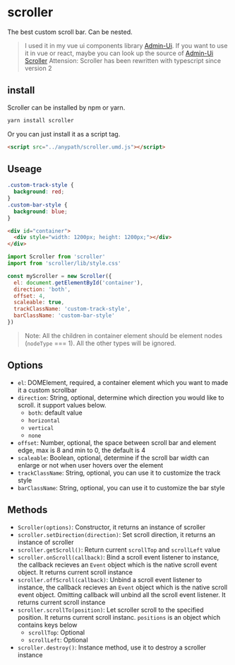 # scroller
The best custom scroll bar. Can be nested.

> I used it in my vue ui components library [Admin-Ui](http://www.admin-ui.com). If you want to use it in vue or react, maybe you can look up the source of [Admin-Ui Scroller](https://github.com/BboyAwey/admin-ui/blob/master/src/admin-ui/src/components/scroller/src/scroller.vue)
> Attension: Scroller has been rewritten with typescript since version 2

## install
Scroller can be installed by npm or yarn.

```bash
yarn install scroller
```

Or you can just install it as a script tag.

```html
<script src="../anypath/scroller.umd.js"></script>
```

## Useage
```css
.custom-track-style {
  background: red;
}
.custom-bar-style {
  background: blue;
}
```

```html
<div id="container">
  <div style="width: 1200px; height: 1200px;"></div>
</div>
```

```js
import Scroller from 'scroller'
import from 'scroller/lib/style.css'

const myScroller = new Scroller({
  el: document.getElementById('container'),
  direction: 'both',
  offset: 4,
  scaleable: true,
  trackClassName: 'custom-track-style',
  barClassName: 'custom-bar-style'
})
```

> Note: All the children in container element should be element nodes (`nodeType` === 1). All the other types will be ignored.

## Options

* `el`: DOMElement, required, a container element which you want to made it a custom scrollbar
* `direction`: String, optional, determine which direction you would like to scroll. it support values below.
  * `both`: default value
  * `horizontal`
  * `vertical`
  * `none`
* `offset`: Number, optional, the space between scroll bar and element edge, max is 8 and min to 0, the default is 4
* `scaleable`: Boolean, optional, determine if the scroll bar width can enlarge or not when user hovers over the element
* `trackClassName`: String, optional, you can use it to customize the track style
* `barClassName`: String, optional, you can use it to customize the bar style

## Methods

* `Scroller(options)`: Constructor, it returns an instance of scroller
* `scroller.setDirection(direction)`: Set scroll direction, it returns an instance of scroller
* `scroller.getScroll()`: Return current `scrollTop` and `scrollLeft` value
* `scroller.onScroll(callback)`: Bind a scroll event listener to instance, the callback recieves an `Event` object which is the native scroll event object. It returns current scroll instance
* `scroller.offScroll(callback)`: Unbind a scroll event listener to instance, the callback recieves an `Event` object which is the native scroll event object. Omitting callback will unbind all the scroll event listener. It returns current scroll instance
* `scroller.scrollTo(position)`: Let scroller scroll to the specified position. It returns current scroll instanc. `positions` is an object which contains keys below
  * `scrollTop`: Optional
  * `scrollLeft`: Optional
* `scroller.destroy()`: Instance method, use it to destroy a scroller instance
